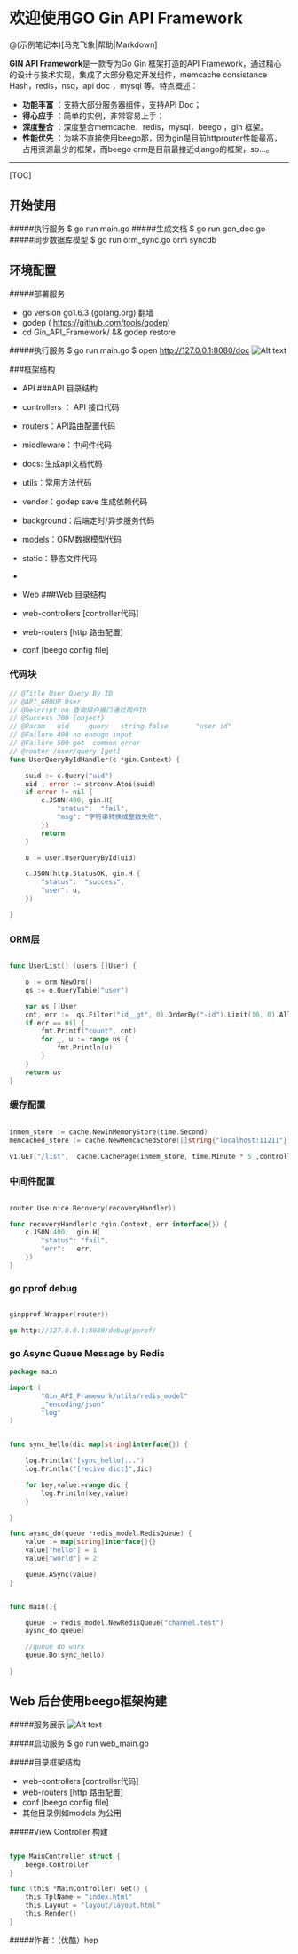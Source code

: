 # 欢迎使用GO Gin API Framework

@(示例笔记本)[马克飞象|帮助|Markdown]

**GIN API Framework**是一款专为Go Gin 框架打造的API Framework，通过精心的设计与技术实现，集成了大部分稳定开发组件，memcache consistance Hash，redis，nsq，api doc ，mysql 等。特点概述：
 
- **功能丰富** ：支持大部分服务器组件，支持API Doc；
- **得心应手** ：简单的实例，非常容易上手；
- **深度整合** ：深度整合memcache，redis，mysql，beego ，gin 框架。
- **性能优先** ：为啥不直接使用beego那，因为gin是目前httprouter性能最高，占用资源最少的框架，而beego orm是目前最接近django的框架，so...。


-------------------

[TOC]

## 开始使用

#####执行服务
    $ go run main.go
#####生成文档
    $ go run gen_doc.go 
#####同步数据库模型
    $ go run orm_sync.go orm syncdb

## 环境配置
#####部署服务
- go version go1.6.3 (golang.org) 翻墙
- godep ( https://github.com/tools/godep)
- cd Gin_API_Framework/    && godep restore

#####执行服务
    $ go run main.go
    $ open http://127.0.0.1:8080/doc
![Alt text](./static/hello.png)

###框架结构
- API
###API 目录结构
- controllers ： API  接口代码
- routers：API路由配置代码
- middleware：中间件代码
- docs: 生成api文档代码

- utils：常用方法代码
- vendor：godep save 生成依赖代码
- background：后端定时/异步服务代码
- models：ORM数据模型代码
- static：静态文件代码
-
- Web
###Web 目录结构
- web-controllers [controller代码]
- web-routers [http 路由配置]
- conf [beego config file]


### 代码块
``` go
// @Title User Query By ID
// @API_GROUP User
// @Description 查询用户接口通过用户ID
// @Success 200 {object} 
// @Param   uid     query   string false       "user id"
// @Failure 400 no enough input
// @Failure 500 get  common error
// @router /user/query [get]
func UserQueryByIdHandler(c *gin.Context) {

    suid := c.Query("uid")
    uid , error := strconv.Atoi(suid)
    if error != nil {
        c.JSON(400, gin.H{
            "status":  "fail",
            "msg": "字符串转换成整数失败",
        })
        return
    }

    u := user.UserQueryById(uid)

    c.JSON(http.StatusOK, gin.H {
        "status":  "success",
        "user": u,
    })

}

```



### ORM层
``` go

func UserList() (users []User) {

    o := orm.NewOrm()
    qs := o.QueryTable("user")

    var us []User
    cnt, err :=  qs.Filter("id__gt", 0).OrderBy("-id").Limit(10, 0).All(&us)
    if err == nil {
        fmt.Printf("count", cnt)
        for _, u := range us {
            fmt.Println(u)
        }
    }
    return us
}


```




### 缓存配置
``` go

inmem_store := cache.NewInMemoryStore(time.Second)
memcached_store := cache.NewMemcachedStore([]string{"localhost:11211"},time.Minute * 5)
    
v1.GET("/list",  cache.CachePage(inmem_store, time.Minute * 5 ,controllers.UserListHandler))

```


### 中间件配置
``` go

router.Use(nice.Recovery(recoveryHandler))

func recoveryHandler(c *gin.Context, err interface{}) {
    c.JSON(400,  gin.H{
        "status": "fail",
        "err":   err,
    })
}

```

### go pprof debug
``` go

ginpprof.Wrapper(router)}

go http://127.0.0.1:8080/debug/pprof/

```


### go Async Queue Message by Redis
``` go
package main

import ( 
        "Gin_API_Framework/utils/redis_model"
        _"encoding/json"
        "log"
)


func sync_hello(dic map[string]interface{}) {

    log.Println("[sync_hello]...")
    log.Println("[recive dict]",dic)

    for key,value:=range dic {
        log.Println(key,value)
    }

}

func aysnc_do(queue *redis_model.RedisQueue) {
    value := map[string]interface{}{}
    value["hello"] = 1
    value["world"] = 2

    queue.ASync(value)
}


func main(){

    queue := redis_model.NewRedisQueue("channel.test")
    aysnc_do(queue)

    //queue do work
    queue.Do(sync_hello)

}

```

## Web 后台使用beego框架构建
#####服务展示
![Alt text](./static/hello_web.png)

#####启动服务
$ go run web_main.go

#####目录框架结构
- web-controllers [controller代码]
- web-routers [http 路由配置]
- conf [beego config file]
- 其他目录例如models 为公用

#####View Controller 构建
``` go

type MainController struct {
    beego.Controller
}

func (this *MainController) Get() {
    this.TplName = "index.html"
    this.Layout = "layout/layout.html"
    this.Render()
}

```


#####作者：（优酷）hep
